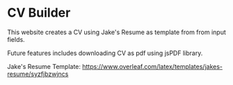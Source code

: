 # CV Builder

This website creates a CV using Jake's Resume as template from from input fields. 

Future features includes downloading CV as pdf using jsPDF library.

Jake's Resume Template: https://www.overleaf.com/latex/templates/jakes-resume/syzfjbzwjncs 